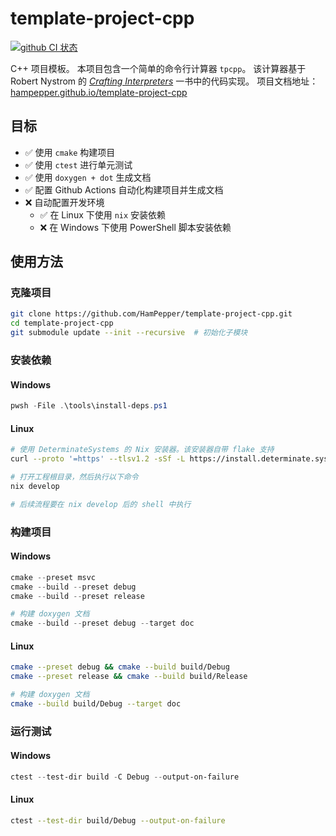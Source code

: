 # template-project-cpp

[![github CI 状态](https://github.com/HamPepper/template-project-cpp/actions/workflows/main.yml/badge.svg)](https://github.com/HamPepper/template-project-cpp/actions?query=workflow%3ACI)

C++ 项目模板。
本项目包含一个简单的命令行计算器 `tpcpp`。
该计算器基于 Robert Nystrom 的 [_Crafting Interpreters_](https://craftinginterpreters.com/) 一书中的代码实现。
项目文档地址：[hampepper.github.io/template-project-cpp](https://hampepper.github.io/template-project-cpp)


## 目标

- ✅ 使用 `cmake` 构建项目
- ✅ 使用 `ctest` 进行单元测试
- ✅ 使用 `doxygen + dot` 生成文档
- ✅ 配置 Github Actions 自动化构建项目并生成文档
- ❌ 自动配置开发环境
    - ✅ 在 Linux 下使用 `nix` 安装依赖
    - ❌ 在 Windows 下使用 PowerShell 脚本安装依赖


## 使用方法

### 克隆项目

```bash
git clone https://github.com/HamPepper/template-project-cpp.git
cd template-project-cpp
git submodule update --init --recursive  # 初始化子模块
```


### 安装依赖

#### Windows

```powershell
pwsh -File .\tools\install-deps.ps1
```

#### Linux

```bash
# 使用 DeterminateSystems 的 Nix 安装器。该安装器自带 flake 支持
curl --proto '=https' --tlsv1.2 -sSf -L https://install.determinate.systems/nix | sh -s -- install

# 打开工程根目录，然后执行以下命令
nix develop

# 后续流程要在 nix develop 后的 shell 中执行
```


### 构建项目

#### Windows

```powershell
cmake --preset msvc
cmake --build --preset debug
cmake --build --preset release

# 构建 doxygen 文档
cmake --build --preset debug --target doc
```

#### Linux

```bash
cmake --preset debug && cmake --build build/Debug
cmake --preset release && cmake --build build/Release

# 构建 doxygen 文档
cmake --build build/Debug --target doc
```


### 运行测试

#### Windows

```powershell
ctest --test-dir build -C Debug --output-on-failure
```

#### Linux

```bash
ctest --test-dir build/Debug --output-on-failure
```
